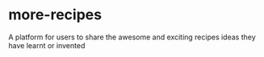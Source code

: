 # more-recipes
A platform for users to share the awesome and exciting recipes ideas they have learnt or invented
